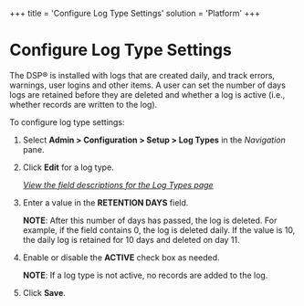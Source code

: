 +++
title = 'Configure Log Type Settings'
solution = 'Platform'
+++

# Configure Log Type Settings

The DSP® is installed with logs that are created daily, and track
errors, warnings, user logins and other items. A user can set the number
of days logs are retained before they are deleted and whether a log is
active (i.e., whether records are written to the log).

To configure log type settings:

1.  Select **Admin \> Configuration \> Setup \> Log Types** in the
    *Navigation* pane.

2.  Click **Edit** for a log type.
    
    [*View the field descriptions for the Log Types
    page*](../Page_Desc/Log%20Types.htm)

3.  Enter a value in the **RETENTION DAYS** field.
    
    **NOTE**: After this number of days has passed, the log is deleted.
    For example, if the field contains 0, the log is deleted daily. If
    the value is 10, the daily log is retained for 10 days and deleted
    on day 11.

4.  Enable or disable the **ACTIVE** check box as needed.
    
    **NOTE**: If a log type is not active, no records are added to the
    log.

5.  Click **Save**.
